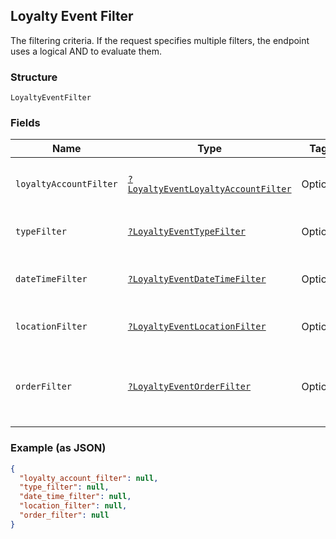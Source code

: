 ## Loyalty Event Filter

The filtering criteria. If the request specifies multiple filters,
the endpoint uses a logical AND to evaluate them.

### Structure

`LoyaltyEventFilter`

### Fields

| Name | Type | Tags | Description |
|  --- | --- | --- | --- |
| `loyaltyAccountFilter` | [`?LoyaltyEventLoyaltyAccountFilter`](/doc/models/loyalty-event-loyalty-account-filter.md) | Optional | Filter events by loyalty account. |
| `typeFilter` | [`?LoyaltyEventTypeFilter`](/doc/models/loyalty-event-type-filter.md) | Optional | Filter events by event type. |
| `dateTimeFilter` | [`?LoyaltyEventDateTimeFilter`](/doc/models/loyalty-event-date-time-filter.md) | Optional | Filter events by date time range. |
| `locationFilter` | [`?LoyaltyEventLocationFilter`](/doc/models/loyalty-event-location-filter.md) | Optional | Filter events by location. |
| `orderFilter` | [`?LoyaltyEventOrderFilter`](/doc/models/loyalty-event-order-filter.md) | Optional | Filter events by the order associated with the event. |

### Example (as JSON)

```json
{
  "loyalty_account_filter": null,
  "type_filter": null,
  "date_time_filter": null,
  "location_filter": null,
  "order_filter": null
}
```

